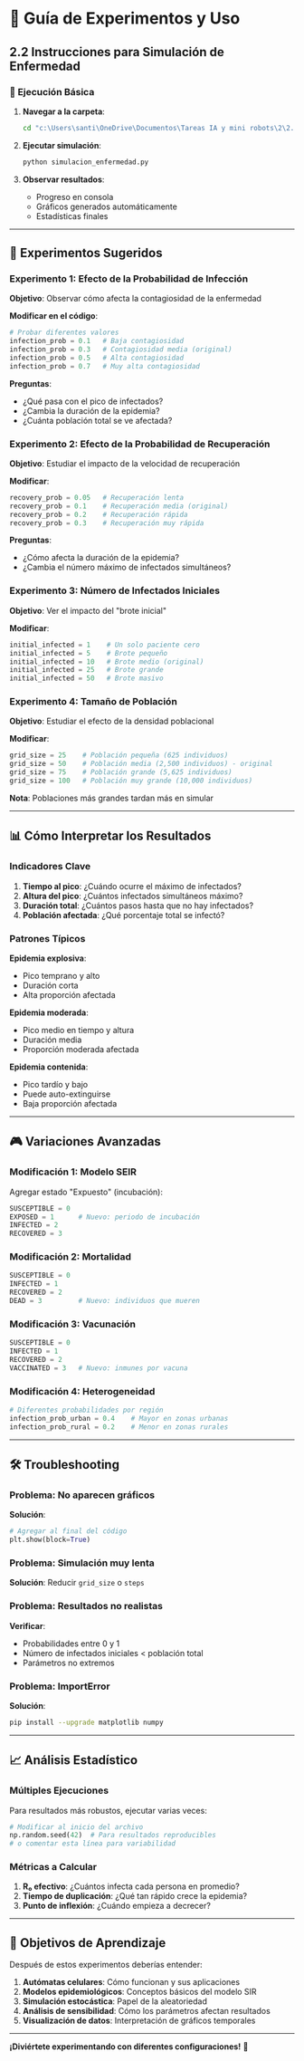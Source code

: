 # 🧪 Guía de Experimentos y Uso

## 2.2 Instrucciones para Simulación de Enfermedad

### 🚀 Ejecución Básica

1. **Navegar a la carpeta**:
   ```bash
   cd "c:\Users\santi\OneDrive\Documentos\Tareas IA y mini robots\2\2.2"
   ```

2. **Ejecutar simulación**:
   ```bash
   python simulacion_enfermedad.py
   ```

3. **Observar resultados**:
   - Progreso en consola
   - Gráficos generados automáticamente
   - Estadísticas finales

---

## 🔬 Experimentos Sugeridos

### Experimento 1: Efecto de la Probabilidad de Infección

**Objetivo**: Observar cómo afecta la contagiosidad de la enfermedad

**Modificar en el código**:
```python
# Probar diferentes valores
infection_prob = 0.1   # Baja contagiosidad
infection_prob = 0.3   # Contagiosidad media (original)
infection_prob = 0.5   # Alta contagiosidad
infection_prob = 0.7   # Muy alta contagiosidad
```

**Preguntas**:
- ¿Qué pasa con el pico de infectados?
- ¿Cambia la duración de la epidemia?
- ¿Cuánta población total se ve afectada?

### Experimento 2: Efecto de la Probabilidad de Recuperación

**Objetivo**: Estudiar el impacto de la velocidad de recuperación

**Modificar**:
```python
recovery_prob = 0.05   # Recuperación lenta
recovery_prob = 0.1    # Recuperación media (original)
recovery_prob = 0.2    # Recuperación rápida
recovery_prob = 0.3    # Recuperación muy rápida
```

**Preguntas**:
- ¿Cómo afecta la duración de la epidemia?
- ¿Cambia el número máximo de infectados simultáneos?

### Experimento 3: Número de Infectados Iniciales

**Objetivo**: Ver el impacto del "brote inicial"

**Modificar**:
```python
initial_infected = 1    # Un solo paciente cero
initial_infected = 5    # Brote pequeño
initial_infected = 10   # Brote medio (original)
initial_infected = 25   # Brote grande
initial_infected = 50   # Brote masivo
```

### Experimento 4: Tamaño de Población

**Objetivo**: Estudiar el efecto de la densidad poblacional

**Modificar**:
```python
grid_size = 25    # Población pequeña (625 individuos)
grid_size = 50    # Población media (2,500 individuos) - original
grid_size = 75    # Población grande (5,625 individuos)
grid_size = 100   # Población muy grande (10,000 individuos)
```

**Nota**: Poblaciones más grandes tardan más en simular

---

## 📊 Cómo Interpretar los Resultados

### Indicadores Clave

1. **Tiempo al pico**: ¿Cuándo ocurre el máximo de infectados?
2. **Altura del pico**: ¿Cuántos infectados simultáneos máximo?
3. **Duración total**: ¿Cuántos pasos hasta que no hay infectados?
4. **Población afectada**: ¿Qué porcentaje total se infectó?

### Patrones Típicos

**Epidemia explosiva**:
- Pico temprano y alto
- Duración corta
- Alta proporción afectada

**Epidemia moderada**:
- Pico medio en tiempo y altura
- Duración media
- Proporción moderada afectada

**Epidemia contenida**:
- Pico tardío y bajo
- Puede auto-extinguirse
- Baja proporción afectada

---

## 🎮 Variaciones Avanzadas

### Modificación 1: Modelo SEIR

Agregar estado "Expuesto" (incubación):

```python
SUSCEPTIBLE = 0
EXPOSED = 1      # Nuevo: periodo de incubación
INFECTED = 2
RECOVERED = 3
```

### Modificación 2: Mortalidad

```python
SUSCEPTIBLE = 0
INFECTED = 1
RECOVERED = 2
DEAD = 3         # Nuevo: individuos que mueren
```

### Modificación 3: Vacunación

```python
SUSCEPTIBLE = 0
INFECTED = 1
RECOVERED = 2
VACCINATED = 3   # Nuevo: inmunes por vacuna
```

### Modificación 4: Heterogeneidad

```python
# Diferentes probabilidades por región
infection_prob_urban = 0.4    # Mayor en zonas urbanas
infection_prob_rural = 0.2    # Menor en zonas rurales
```

---

## 🛠️ Troubleshooting

### Problema: No aparecen gráficos
**Solución**:
```python
# Agregar al final del código
plt.show(block=True)
```

### Problema: Simulación muy lenta
**Solución**: Reducir `grid_size` o `steps`

### Problema: Resultados no realistas
**Verificar**:
- Probabilidades entre 0 y 1
- Número de infectados iniciales < población total
- Parámetros no extremos

### Problema: ImportError
**Solución**:
```bash
pip install --upgrade matplotlib numpy
```

---

## 📈 Análisis Estadístico

### Múltiples Ejecuciones

Para resultados más robustos, ejecutar varias veces:

```python
# Modificar al inicio del archivo
np.random.seed(42)  # Para resultados reproducibles
# o comentar esta línea para variabilidad
```

### Métricas a Calcular

1. **R₀ efectivo**: ¿Cuántos infecta cada persona en promedio?
2. **Tiempo de duplicación**: ¿Qué tan rápido crece la epidemia?
3. **Punto de inflexión**: ¿Cuándo empieza a decrecer?

---

## 🎯 Objetivos de Aprendizaje

Después de estos experimentos deberías entender:

1. **Autómatas celulares**: Cómo funcionan y sus aplicaciones
2. **Modelos epidemiológicos**: Conceptos básicos del modelo SIR
3. **Simulación estocástica**: Papel de la aleatoriedad
4. **Análisis de sensibilidad**: Cómo los parámetros afectan resultados
5. **Visualización de datos**: Interpretación de gráficos temporales

---

**¡Diviértete experimentando con diferentes configuraciones!** 🎉
